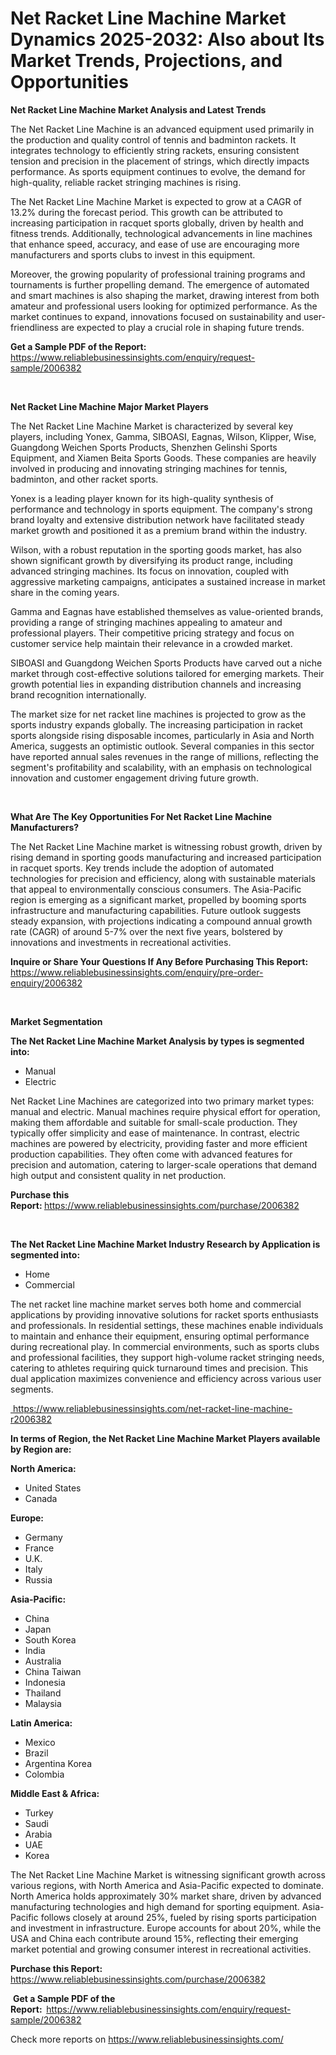 <p><h1>Net Racket Line Machine Market Dynamics 2025-2032: Also about Its Market Trends, Projections, and Opportunities</h1></p><p><strong>Net Racket Line Machine Market Analysis and Latest Trends</strong></p>
<p><p>The Net Racket Line Machine is an advanced equipment used primarily in the production and quality control of tennis and badminton rackets. It integrates technology to efficiently string rackets, ensuring consistent tension and precision in the placement of strings, which directly impacts performance. As sports equipment continues to evolve, the demand for high-quality, reliable racket stringing machines is rising.</p><p>The Net Racket Line Machine Market is expected to grow at a CAGR of 13.2% during the forecast period. This growth can be attributed to increasing participation in racquet sports globally, driven by health and fitness trends. Additionally, technological advancements in line machines that enhance speed, accuracy, and ease of use are encouraging more manufacturers and sports clubs to invest in this equipment.</p><p>Moreover, the growing popularity of professional training programs and tournaments is further propelling demand. The emergence of automated and smart machines is also shaping the market, drawing interest from both amateur and professional users looking for optimized performance. As the market continues to expand, innovations focused on sustainability and user-friendliness are expected to play a crucial role in shaping future trends.</p></p>
<p><strong>Get a Sample PDF of the Report:&nbsp;</strong> <a href="https://www.reliablebusinessinsights.com/enquiry/request-sample/2006382?utm_campaign=2268&utm_medium=2&utm_source=Github&utm_content=ia&utm_term=02032025&utm_id=net-racket-line-machine">https://www.reliablebusinessinsights.com/enquiry/request-sample/2006382</a></p>
<p>&nbsp;</p>
<p><strong>Net Racket Line Machine Major Market Players</strong></p>
<p><p>The Net Racket Line Machine Market is characterized by several key players, including Yonex, Gamma, SIBOASI, Eagnas, Wilson, Klipper, Wise, Guangdong Weichen Sports Products, Shenzhen Gelinshi Sports Equipment, and Xiamen Beita Sports Goods. These companies are heavily involved in producing and innovating stringing machines for tennis, badminton, and other racket sports.</p><p>Yonex is a leading player known for its high-quality synthesis of performance and technology in sports equipment. The company's strong brand loyalty and extensive distribution network have facilitated steady market growth and positioned it as a premium brand within the industry.</p><p>Wilson, with a robust reputation in the sporting goods market, has also shown significant growth by diversifying its product range, including advanced stringing machines. Its focus on innovation, coupled with aggressive marketing campaigns, anticipates a sustained increase in market share in the coming years.</p><p>Gamma and Eagnas have established themselves as value-oriented brands, providing a range of stringing machines appealing to amateur and professional players. Their competitive pricing strategy and focus on customer service help maintain their relevance in a crowded market.</p><p>SIBOASI and Guangdong Weichen Sports Products have carved out a niche market through cost-effective solutions tailored for emerging markets. Their growth potential lies in expanding distribution channels and increasing brand recognition internationally.</p><p>The market size for net racket line machines is projected to grow as the sports industry expands globally. The increasing participation in racket sports alongside rising disposable incomes, particularly in Asia and North America, suggests an optimistic outlook. Several companies in this sector have reported annual sales revenues in the range of millions, reflecting the segment's profitability and scalability, with an emphasis on technological innovation and customer engagement driving future growth.</p></p>
<p>&nbsp;</p>
<p><strong>What Are The Key Opportunities For Net Racket Line Machine Manufacturers?</strong></p>
<p><p>The Net Racket Line Machine market is witnessing robust growth, driven by rising demand in sporting goods manufacturing and increased participation in racquet sports. Key trends include the adoption of automated technologies for precision and efficiency, along with sustainable materials that appeal to environmentally conscious consumers. The Asia-Pacific region is emerging as a significant market, propelled by booming sports infrastructure and manufacturing capabilities. Future outlook suggests steady expansion, with projections indicating a compound annual growth rate (CAGR) of around 5-7% over the next five years, bolstered by innovations and investments in recreational activities.</p></p>
<p><strong>Inquire or Share Your Questions If Any Before Purchasing This Report:</strong> <a href="https://www.reliablebusinessinsights.com/enquiry/pre-order-enquiry/2006382?utm_campaign=2268&utm_medium=2&utm_source=Github&utm_content=ia&utm_term=02032025&utm_id=net-racket-line-machine">https://www.reliablebusinessinsights.com/enquiry/pre-order-enquiry/2006382</a></p>
<p>&nbsp;</p>
<p><strong>Market Segmentation</strong></p>
<p><strong>The Net Racket Line Machine Market Analysis by types is segmented into:</strong></p>
<p><ul><li>Manual</li><li>Electric</li></ul></p>
<p><p>Net Racket Line Machines are categorized into two primary market types: manual and electric. Manual machines require physical effort for operation, making them affordable and suitable for small-scale production. They typically offer simplicity and ease of maintenance. In contrast, electric machines are powered by electricity, providing faster and more efficient production capabilities. They often come with advanced features for precision and automation, catering to larger-scale operations that demand high output and consistent quality in net production.</p></p>
<p><strong>Purchase this Report:&nbsp;</strong><a href="https://www.reliablebusinessinsights.com/purchase/2006382?utm_campaign=2268&utm_medium=2&utm_source=Github&utm_content=ia&utm_term=02032025&utm_id=net-racket-line-machine">https://www.reliablebusinessinsights.com/purchase/2006382</a></p>
<p>&nbsp;</p>
<p><strong>The Net Racket Line Machine Market Industry Research by Application is segmented into:</strong></p>
<p><ul><li>Home</li><li>Commercial</li></ul></p>
<p><p>The net racket line machine market serves both home and commercial applications by providing innovative solutions for racket sports enthusiasts and professionals. In residential settings, these machines enable individuals to maintain and enhance their equipment, ensuring optimal performance during recreational play. In commercial environments, such as sports clubs and professional facilities, they support high-volume racket stringing needs, catering to athletes requiring quick turnaround times and precision. This dual application maximizes convenience and efficiency across various user segments.</p></p>
<p><a href="https://www.reliablebusinessinsights.com/net-racket-line-machine-r2006382?utm_campaign=2268&utm_medium=2&utm_source=Github&utm_content=ia&utm_term=02032025&utm_id=net-racket-line-machine">&nbsp;https://www.reliablebusinessinsights.com/net-racket-line-machine-r2006382</a></p>
<p><strong>In terms of Region, the Net Racket Line Machine Market Players available by Region are:</strong></p>
<p>
    <p> <strong> North America: </strong>
        <ul>
            <li>United States</li>
            <li>Canada</li>
        </ul>
        </p> 
    <p> <strong> Europe: </strong>
        <ul>
            <li>Germany</li>
            <li>France</li>
            <li>U.K.</li>
            <li>Italy</li>
            <li>Russia</li>
        </ul>
        </p> 
    <p> <strong> Asia-Pacific: </strong>
        <ul>
            <li>China</li>
            <li>Japan</li>
            <li>South Korea</li>
            <li>India</li>
            <li>Australia</li>
            <li>China Taiwan</li>
            <li>Indonesia</li>
            <li>Thailand</li>
            <li>Malaysia</li>
        </ul>
        </p> 
    <p> <strong> Latin America: </strong>
        <ul>
            <li>Mexico</li>
            <li>Brazil</li>
            <li>Argentina Korea</li>
            <li>Colombia</li>
        </ul>
        </p> 
    <p> <strong> Middle East & Africa: </strong>
        <ul>
            <li>Turkey</li>
            <li>Saudi</li>
            <li>Arabia</li>
            <li>UAE</li>
            <li>Korea</li>
        </ul>
    </p>
    </p>
<p><p>The Net Racket Line Machine Market is witnessing significant growth across various regions, with North America and Asia-Pacific expected to dominate. North America holds approximately 30% market share, driven by advanced manufacturing technologies and high demand for sporting equipment. Asia-Pacific follows closely at around 25%, fueled by rising sports participation and investment in infrastructure. Europe accounts for about 20%, while the USA and China each contribute around 15%, reflecting their emerging market potential and growing consumer interest in recreational activities.</p></p>
<p><strong>Purchase this Report: </strong><a href="https://www.reliablebusinessinsights.com/purchase/2006382?utm_campaign=2268&utm_medium=2&utm_source=Github&utm_content=ia&utm_term=02032025&utm_id=net-racket-line-machine">https://www.reliablebusinessinsights.com/purchase/2006382</a></p>
<p>&nbsp;<strong>Get a Sample PDF of the Report:&nbsp;&nbsp;</strong><a href="https://www.reliablebusinessinsights.com/enquiry/request-sample/2006382?utm_campaign=2268&utm_medium=2&utm_source=Github&utm_content=ia&utm_term=02032025&utm_id=net-racket-line-machine">https://www.reliablebusinessinsights.com/enquiry/request-sample/2006382</a></p>
<p><strong></strong></p>
<p>Check more reports on <a href="https://www.reliablebusinessinsights.com/?utm_campaign=2268&utm_medium=2&utm_source=Github&utm_content=ia&utm_term=02032025&utm_id=net-racket-line-machine">https://www.reliablebusinessinsights.com/</a></p>